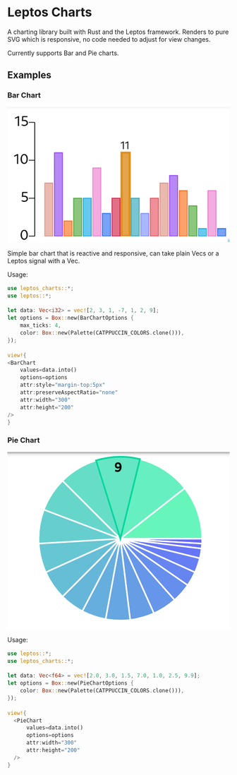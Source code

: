 # Leptos Charts

A charting library built with Rust and the Leptos framework. Renders to pure SVG which is responsive, no code needed to adjust for view changes.

Currently supports Bar and Pie charts.

## Examples

### Bar Chart

![Bar](https://github.com/Panaetius/leptos_charts/blob/main/doc/Bar.png?raw=true)

Simple bar chart that is reactive and responsive, can take plain Vecs or a Leptos signal with a Vec.

Usage:

```rust
use leptos_charts::*;
use leptos::*;

let data: Vec<i32> = vec![2, 3, 1, -7, 1, 2, 9];
let options = Box::new(BarChartOptions {
    max_ticks: 4,
    color: Box::new(Palette(CATPPUCCIN_COLORS.clone())),
});

view!{
<BarChart
    values=data.into()
    options=options
    attr:style="margin-top:5px"
    attr:preserveAspectRatio="none"
    attr:width="300"
    attr:height="200"
/>
}
```

### Pie Chart

![Pie](https://github.com/Panaetius/leptos_charts/blob/main/doc/Pie.png?raw=true)

Usage:

```rust
use leptos::*;
use leptos_charts::*;

let data: Vec<f64> = vec![2.0, 3.0, 1.5, 7.0, 1.0, 2.5, 9.9];
let options = Box::new(PieChartOptions {
    color: Box::new(Palette(CATPPUCCIN_COLORS.clone())),
});

view!{
  <PieChart
      values=data.into()
      options=options
      attr:width="300"
      attr:height="200"
  />
}
